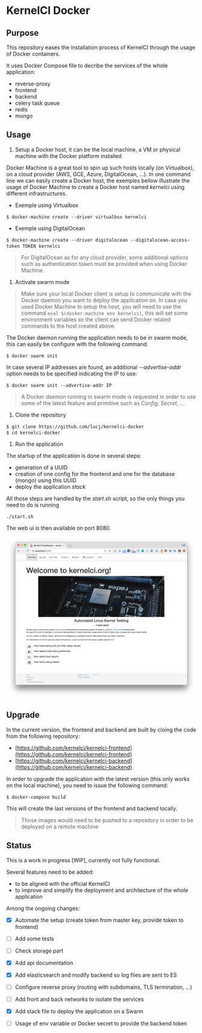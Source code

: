 KernelCI Docker
===============

## Purpose

This repository eases the installation process of KernelCI through the usage of Docker containers.

It uses Docker Compose file to decribe the services of the whole application:

* reverse-proxy
* frontend 
* backend
* celery task queue
* redis
* mongo

## Usage

1. Setup a Docker host, it can be the local machine, a VM or physical machine with the Docker platform installed

Docker Machine is a great tool to spin up such hosts locally (on Virtualbox), on a cloud provider (AWS, GCE, Azure, DigitalOcean, ...). In one command line we can easily create a Docker host, the exemples bellow illustrate the usage of Docker Machine to create a Docker host named *kernelci* using different infrastructures.

* Exemple using Virtualbox

```
$ docker-machine create --driver virtualbox kernelci
```

* Exemple using DigitalOcean

```
$ docker-machine create --driver digitalocean --digitalocean-access-token TOKEN kernelci
```

> For DigitalOcean as for any cloud provider, some additional options such as authentication token must be provided when using Docker Machine.

1. Activate swarm mode

> Make sure your local Docker client is setup to communicate with the Docker daemon you want to deploy the application on. In case you used Docker Machine to setup the host, you will need to use the command ```eval $(docker-machine env kernelci)```, this will set some environment variables so the client can send Docker related commands to the host created above.

The Docker daemon running the application needs to be in swarm mode, this can easily be configure with the following command:

```
$ docker swarm init
```

In case several IP addresses are found, an additional *--advertise-addr* option needs to be specified indicating the IP to use:

```
$ docker swarm init --advertise-addr IP
```

> A Docker daemon running in swarm mode is requested in order to use some of the latest feature and primitive such as *Config*, *Secret*, ...

1. Clone the repository

```
$ git clone https://github.com/lucj/kernelci-docker
$ cd kernelci-docker
```

1. Run the application

The startup of the application is done in several steps:
* generation of a UUID
* creation of one config for the frontend and one for the database (mongo) using this UUID
* deploy the application *stack*

All those steps are handled by the *start.sh* script, so the only things you need to do is running

```
./start.sh
```

The web ui is then available on port 8080.

![Home](./images/kernelci-home.png)

## Upgrade

In the current version, the frontend and backend are built by cloing the code from the following repository:
* [https://github.com/kernelci/kernelci-frontend](https://github.com/kernelci/kernelci-frontend)
* [https://github.com/kernelci/kernelci-backend](https://github.com/kernelci/kernelci-backend)

In order to upgrade the application with the latest version (this only works on the local machine), you need to issue the following command:

```
$ docker-compose build
```

This will create the last versions of the frontend and backend locally.

> Those images would need to be pushed to a repository in order to be deployed on a remote machine

## Status

This is a work in progress [WIP], currently not fully functional.

Several features need to be added:
- to be aligned with the official KernelCI
- to improve and simplify the deployment and architecture of the whole application

Among the ongoing changes:

- [x] Automate the setup (create token from master key, provide token to frontend)
- [ ] Add some tests
- [ ] Check storage part
- [x] Add api documentation
- [x] Add elasticsearch and modify backend so log files are sent to ES
- [ ] Configure reverse proxy (routing with subdomains, TLS termination, ...)
- [ ] Add front and back networks to isolate the services
- [x] Add stack file to deploy the application on a Swarm
- [ ] Usage of env variable or Docker secret to provide the backend token

